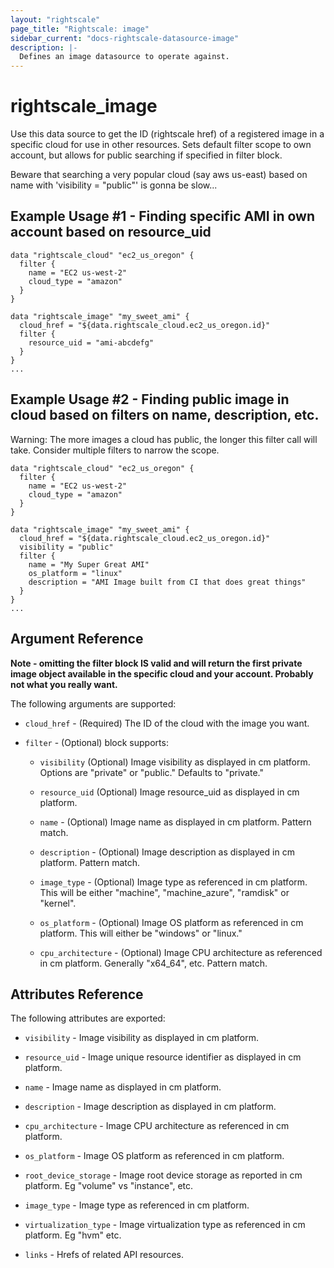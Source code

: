 ```yaml
---
layout: "rightscale"
page_title: "Rightscale: image"
sidebar_current: "docs-rightscale-datasource-image"
description: |-
  Defines an image datasource to operate against. 
---
```


# rightscale_image

Use this data source to get the ID (rightscale href) of a registered image in a specific cloud for use in other resources.  Sets default filter scope to own account, but allows for public searching if specified in filter block.

Beware that searching a very popular cloud (say aws us-east) based on name with 'visibility = "public"' is gonna be slow...

## Example Usage #1 - Finding specific AMI in own account based on resource_uid

```hcl
data "rightscale_cloud" "ec2_us_oregon" {
  filter {
    name = "EC2 us-west-2"
    cloud_type = "amazon"
  }
}

data "rightscale_image" "my_sweet_ami" {
  cloud_href = "${data.rightscale_cloud.ec2_us_oregon.id}"
  filter {
    resource_uid = "ami-abcdefg"
  }
}
...
```

## Example Usage #2 - Finding public image in cloud based on filters on name, description, etc.

Warning: The more images a cloud has public, the longer this filter call will take.  Consider multiple filters to narrow the scope.

```hcl
data "rightscale_cloud" "ec2_us_oregon" {
  filter {
    name = "EC2 us-west-2"
    cloud_type = "amazon"
  }
}

data "rightscale_image" "my_sweet_ami" {
  cloud_href = "${data.rightscale_cloud.ec2_us_oregon.id}"
  visibility = "public"
  filter {
    name = "My Super Great AMI"
    os_platform = "linux"
    description = "AMI Image built from CI that does great things"
  }
}
...
```

## Argument Reference

**Note - omitting the filter block IS valid and will return the first private image object available in the specific cloud and your account.  Probably not what you really want.**

The following arguments are supported:

* `cloud_href` - (Required) The ID of the cloud with the image you want.

* `filter` - (Optional) block supports:

  * `visibility` (Optional) Image visibility as displayed in cm platform.  Options are "private" or "public."  Defaults to "private."

  * `resource_uid` (Optional) Image resource_uid as displayed in cm platform.

  * `name` - (Optional) Image name as displayed in cm platform.  Pattern match.

  * `description` - (Optional) Image description as displayed in cm platform.  Pattern match.

  * `image_type` - (Optional) Image type as referenced in cm platform. This will be either "machine", "machine_azure", "ramdisk" or "kernel".

  * `os_platform` - (Optional) Image OS platform as referenced in cm platform.  This will either be "windows" or "linux."

  * `cpu_architecture` - (Optional) Image CPU architecture as referenced in cm platform.  Generally "x64_64", etc.  Pattern match.

## Attributes Reference

The following attributes are exported:

* `visibility` - Image visibility as displayed in cm platform. 

* `resource_uid` - Image unique resource identifier as displayed in cm platform.

* `name` - Image name as displayed in cm platform.

* `description` - Image description as displayed in cm platform.

* `cpu_architecture` - Image CPU architecture as referenced in cm platform.

* `os_platform` - Image OS platform as referenced in cm platform.

* `root_device_storage` - Image root device storage as reported in cm platform.  Eg "volume" vs "instance", etc.

* `image_type` - Image type as referenced in cm platform.

* `virtualization_type` - Image virtualization type as referenced in cm platform. Eg "hvm" etc.

* `links` - Hrefs of related API resources.